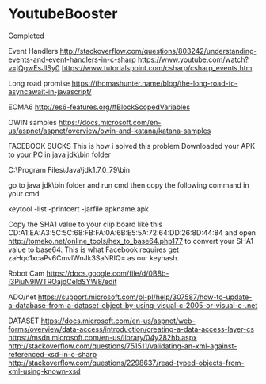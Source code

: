 


# YoutubeBooster
Completed

Event Handlers
http://stackoverflow.com/questions/803242/understanding-events-and-event-handlers-in-c-sharp
https://www.youtube.com/watch?v=jQgwEsJISy0
https://www.tutorialspoint.com/csharp/csharp_events.htm

Long road promise
https://thomashunter.name/blog/the-long-road-to-asyncawait-in-javascript/

ECMA6
http://es6-features.org/#BlockScopedVariables

OWIN samples
https://docs.microsoft.com/en-us/aspnet/aspnet/overview/owin-and-katana/katana-samples


FACEBOOK SUCKS
This is how i solved this problem
Downloaded your APK to your PC in java jdk\bin folder

C:\Program Files\Java\jdk1.7.0_79\bin

go to java jdk\bin folder and run cmd then
copy the following command in your cmd

keytool -list -printcert -jarfile apkname.apk

Copy the SHA1 value to your clip board
like this CD:A1:EA:A3:5C:5C:68:FB:FA:0A:6B:E5:5A:72:64:DD:26:8D:44:84
and open http://tomeko.net/online_tools/hex_to_base64.php177 to convert your SHA1 value to base64. This is what Facebook requires
get
zaHqo1xcaPv6CmvlWnJk3SaNRIQ= as our keyhash.


Robot Cam
https://docs.google.com/file/d/0B8b-I3PiuN9lWTROajdCeldSYW8/edit


ADO/net
https://support.microsoft.com/pl-pl/help/307587/how-to-update-a-database-from-a-dataset-object-by-using-visual-c-2005-or-visual-c-.net


DATASET
https://docs.microsoft.com/en-us/aspnet/web-forms/overview/data-access/introduction/creating-a-data-access-layer-cs
https://msdn.microsoft.com/en-us/library/04y282hb.aspx
http://stackoverflow.com/questions/751511/validating-an-xml-against-referenced-xsd-in-c-sharp
http://stackoverflow.com/questions/2298637/read-typed-objects-from-xml-using-known-xsd

